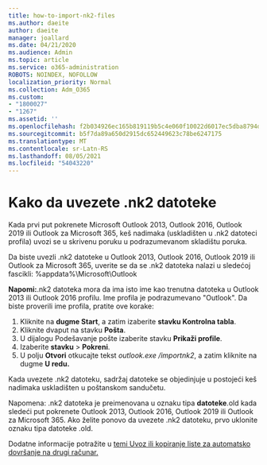 ```yaml
---
title: how-to-import-nk2-files
ms.author: daeite
author: daeite
manager: joallard
ms.date: 04/21/2020
ms.audience: Admin
ms.topic: article
ms.service: o365-administration
ROBOTS: NOINDEX, NOFOLLOW
localization_priority: Normal
ms.collection: Adm_O365
ms.custom:
- "1800027"
- "1267"
ms.assetid: ''
ms.openlocfilehash: f2b034926ec165b819119b5c4e060f10022d6017ec5dba8794d18ee3e96c709a
ms.sourcegitcommit: b5f7da89a650d2915dc652449623c78be6247175
ms.translationtype: MT
ms.contentlocale: sr-Latn-RS
ms.lasthandoff: 08/05/2021
ms.locfileid: "54043220"
---
```

# <a name="how-to-import-nk2-files"></a>Kako da uvezete .nk2 datoteke 

Kada prvi put pokrenete Microsoft Outlook 2013, Outlook 2016, Outlook 2019 ili Outlook za Microsoft 365, keš nadimaka (uskladišten u .nk2 datoteci profila) uvozi se u skrivenu poruku u podrazumevanom skladištu poruka.

Da biste uvezli .nk2 datoteke u Outlook 2013, Outlook 2016, Outlook 2019 ili Outlook za Microsoft 365, uverite se da se .nk2 datoteka nalazi u sledećoj fascikli: %appdata%\Microsoft\Outlook

**Napomi:**.nk2 datoteka mora da ima isto ime kao trenutna datoteka u Outlook 2013 ili Outlook 2016 profilu. Ime profila je podrazumevano "Outlook". Da biste proverili ime profila, pratite ove korake: 
1. Kliknite na **dugme Start**, a zatim izaberite **stavku Kontrolna tabla**.
2. Kliknite dvaput na stavku **Pošta**.
3. U dijalogu Podešavanje pošte izaberite stavku **Prikaži profile**.
4. Izaberite **stavku**  >  **Pokreni**.
5. U polju **Otvori** otkucajte tekst *outlook.exe /importnk2*, a zatim kliknite na dugme **U redu.** 

Kada uvezete .nk2 datoteku, sadržaj datoteke se objedinjuje u postojeći keš nadimaka uskladišten u poštanskom sandučetu.

Napomena: .nk2 datoteka je preimenovana u oznaku tipa **datoteke**.old kada sledeći put pokrenete Outlook 2013, Outlook 2016, Outlook 2019 ili Outlook za Microsoft 365. Ako želite ponovo da uvezete .nk2 datoteku, prvo uklonite oznaku tipa datoteke .old.

Dodatne informacije potražite u [temi Uvoz ili kopiranje liste za automatsko dovršanje na drugi računar.](https://support.microsoft.com/help/2806550/how-to-import-nk2-files-into-outlook%)